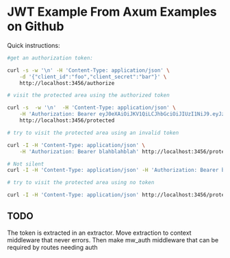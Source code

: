 # JWT Example From Axum Examples on Github

Quick instructions:
```bash
#get an authorization token:

curl -s -w '\n' -H 'Content-Type: application/json' \
    -d '{"client_id":"foo","client_secret":"bar"}' \
    http://localhost:3456/authorize

# visit the protected area using the authorized token

curl -s  -w '\n'  -H 'Content-Type: application/json' \
    -H 'Authorization: Bearer eyJ0eXAiOiJKV1QiLCJhbGciOiJIUzI1NiJ9.eyJzdWIiOiJiQGIuY29tIiwiY29tcGFueSI6IkFDTUUiLCJleHAiOjIwMDAwMDAwMDB9.uR_4i-0-xf5N3ygVI9AT6XEelatzbuVRFnpBLKao6rs' \
    http://localhost:3456/protected

# try to visit the protected area using an invalid token

curl -I -H 'Content-Type: application/json' \
    -H 'Authorization: Bearer blahblahblah' http://localhost:3456/protected

# Not silent
curl -I -H 'Content-Type: application/json' -H 'Authorization: Bearer blahblahblah' http://localhost:3456/protected

# try to visit the protected area using no token

curl -I -H 'Content-Type: application/json' http://localhost:3456/protected
```

## TODO

The token is extracted in an extractor. Move extraction to context middleware that
never errors. Then make mw_auth middleware that can be required by routes needing auth

